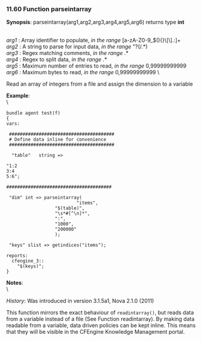 ### 11.60 Function parseintarray

**Synopsis**: parseintarray(arg1,arg2,arg3,arg4,arg5,arg6) returns type
**int**

\
 *arg1* : Array identifier to populate, *in the range*
[a-zA-Z0-9\_\$(){}\\[\\].:]+ \
 *arg2* : A string to parse for input data, *in the range* "?(/.\*) \
 *arg3* : Regex matching comments, *in the range* .\* \
 *arg4* : Regex to split data, *in the range* .\* \
 *arg5* : Maximum number of entries to read, *in the range*
0,99999999999 \
 *arg6* : Maximum bytes to read, *in the range* 0,99999999999 \

Read an array of integers from a file and assign the dimension to a
variable

**Example**:\
 \

    bundle agent test(f) 
    {
    vars:

     #######################################
     # Define data inline for convenience
     #######################################

      "table"   string => 

    "1:2
    3:4
    5:6";

    #######################################

     "dim" int => parseintarray(
                              "items",
                      "$(table)",
                      "\s*#[^\n]*",
                      ":",
                      "1000",
                      "200000"
                      );

     "keys" slist => getindices("items");

    reports:
      cfengine_3::
        "$(keys)";
    }

**Notes**:\
 \

*History*: Was introduced in version 3.1.5a1, Nova 2.1.0 (2011)

This function mirrors the exact behaviour of `readintarray()`, but reads
data from a variable instead of a file (See Function readintarray). By
making data readable from a variable, data driven policies can be kept
inline. This means that they will be visible in the CFEngine Knowledge
Management portal.
